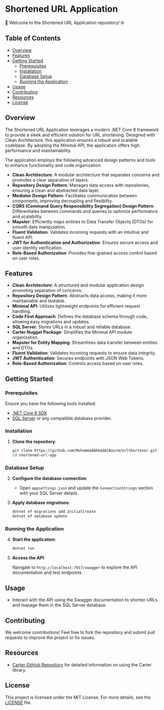 # Shortened URL Application

🚀 Welcome to the Shortened URL Application repository! 🌐

## Table of Contents

- [Overview](#overview)
- [Features](#features)
- [Getting Started](#getting-started)
  - [Prerequisites](#prerequisites)
  - [Installation](#installation)
  - [Database Setup](#database-setup)
  - [Running the Application](#running-the-application)
- [Usage](#usage)
- [Contributing](#contributing)
- [Resources](#resources)
- [License](#license)

## Overview

The Shortened URL Application leverages a modern .NET Core 8 framework to provide a sleek and efficient solution for URL shortening. Designed with Clean Architecture, this application ensures a robust and scalable codebase. By adopting the Minimal API, the application offers high performance and maintainability. 

The application employs the following advanced design patterns and tools to enhance functionality and code organization:
- **Clean Architecture**: A modular architecture that separates concerns and promotes a clear separation of layers.
- **Repository Design Pattern**: Manages data access with repositories, ensuring a clean and abstracted data layer.
- **Mediator Design Pattern**: Facilitates communication between components, improving decoupling and flexibility.
- **CQRS (Command Query Responsibility Segregation) Design Pattern**: Differentiates between commands and queries to optimize performance and scalability.
- **Mapster**: Efficiently maps entities to Data Transfer Objects (DTOs) for smooth data manipulation.
- **Fluent Validation**: Validates incoming requests with an intuitive and fluent API.
- **JWT for Authentication and Authorization**: Ensures secure access and user identity verification.
- **Role-Based Authorization**: Provides fine-grained access control based on user roles.

## Features

- **Clean Architecture**: A structured and modular application design promoting separation of concerns.
- **Repository Design Pattern**: Abstracts data access, making it more maintainable and testable.
- **Minimal API**: Utilizes lightweight endpoints for efficient request handling.
- **Code First Approach**: Defines the database schema through code, allowing easy migrations and updates.
- **SQL Server**: Stores URLs in a robust and reliable database.
- **Carter Nugget Package**: Simplifies the Minimal API module organization.
- **Mapster for Entity Mapping**: Streamlines data transfer between entities and DTOs.
- **Fluent Validation**: Validates incoming requests to ensure data integrity.
- **JWT Authentication**: Secures endpoints with JSON Web Tokens.
- **Role-Based Authorization**: Controls access based on user roles.

## Getting Started

### Prerequisites

Ensure you have the following tools installed:

- [.NET Core 8 SDK](https://dotnet.microsoft.com/download/dotnet/8.0)
- [SQL Server](https://www.microsoft.com/en-us/sql-server/sql-server-downloads) or any compatible database provider.

### Installation

1. **Clone the repository**:

   ```bash
   git clone https://github.com/MohammadAhmadAlBourm/UrlShortener.git
   cd shortened-url-app
   ```

### Database Setup

2. **Configure the database connection**:

   - Open `appsettings.json` and update the `ConnectionStrings` section with your SQL Server details.

3. **Apply database migrations**:

   ```bash
   dotnet ef migrations add InitialCreate
   dotnet ef database update
   ```

### Running the Application

4. **Start the application**:

   ```bash
   dotnet run
   ```

5. **Access the API**:

   Navigate to `http://localhost:7017/swagger` to explore the API documentation and test endpoints.

## Usage

- Interact with the API using the Swagger documentation to shorten URLs and manage them in the SQL Server database.

## Contributing

We welcome contributions! Feel free to fork the repository and submit pull requests to improve the project or fix issues.

## Resources

- [Carter GitHub Repository](https://github.com/CarterCommunity/Carter) for detailed information on using the Carter library.

## License

This project is licensed under the MIT License. For more details, see the [LICENSE](LICENSE) file.

